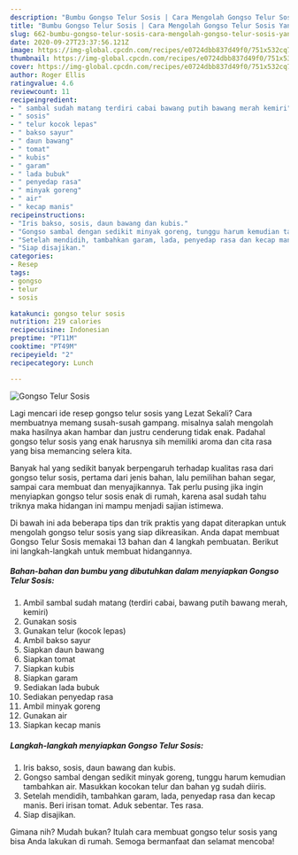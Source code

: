 ```yaml
---
description: "Bumbu Gongso Telur Sosis | Cara Mengolah Gongso Telur Sosis Yang Bisa Manjain Lidah"
title: "Bumbu Gongso Telur Sosis | Cara Mengolah Gongso Telur Sosis Yang Bisa Manjain Lidah"
slug: 662-bumbu-gongso-telur-sosis-cara-mengolah-gongso-telur-sosis-yang-bisa-manjain-lidah
date: 2020-09-27T23:37:56.121Z
image: https://img-global.cpcdn.com/recipes/e0724dbb837d49f0/751x532cq70/gongso-telur-sosis-foto-resep-utama.jpg
thumbnail: https://img-global.cpcdn.com/recipes/e0724dbb837d49f0/751x532cq70/gongso-telur-sosis-foto-resep-utama.jpg
cover: https://img-global.cpcdn.com/recipes/e0724dbb837d49f0/751x532cq70/gongso-telur-sosis-foto-resep-utama.jpg
author: Roger Ellis
ratingvalue: 4.6
reviewcount: 11
recipeingredient:
- " sambal sudah matang terdiri cabai bawang putih bawang merah kemiri"
- " sosis"
- " telur kocok lepas"
- " bakso sayur"
- " daun bawang"
- " tomat"
- " kubis"
- " garam"
- " lada bubuk"
- " penyedap rasa"
- " minyak goreng"
- " air"
- " kecap manis"
recipeinstructions:
- "Iris bakso, sosis, daun bawang dan kubis."
- "Gongso sambal dengan sedikit minyak goreng, tunggu harum kemudian tambahkan air. Masukkan kocokan telur dan bahan yg sudah diiris."
- "Setelah mendidih, tambahkan garam, lada, penyedap rasa dan kecap manis. Beri irisan tomat. Aduk sebentar. Tes rasa."
- "Siap disajikan."
categories:
- Resep
tags:
- gongso
- telur
- sosis

katakunci: gongso telur sosis 
nutrition: 219 calories
recipecuisine: Indonesian
preptime: "PT11M"
cooktime: "PT49M"
recipeyield: "2"
recipecategory: Lunch

---
```



![Gongso Telur Sosis](https://img-global.cpcdn.com/recipes/e0724dbb837d49f0/751x532cq70/gongso-telur-sosis-foto-resep-utama.jpg)

Lagi mencari ide resep gongso telur sosis yang Lezat Sekali? Cara membuatnya memang susah-susah gampang. misalnya salah mengolah maka hasilnya akan hambar dan justru cenderung tidak enak. Padahal gongso telur sosis yang enak harusnya sih memiliki aroma dan cita rasa yang bisa memancing selera kita.

Banyak hal yang sedikit banyak berpengaruh terhadap kualitas rasa dari gongso telur sosis, pertama dari jenis bahan, lalu pemilihan bahan segar, sampai cara membuat dan menyajikannya. Tak perlu pusing jika ingin menyiapkan gongso telur sosis enak di rumah, karena asal sudah tahu triknya maka hidangan ini mampu menjadi sajian istimewa.




Di bawah ini ada beberapa tips dan trik praktis yang dapat diterapkan untuk mengolah gongso telur sosis yang siap dikreasikan. Anda dapat membuat Gongso Telur Sosis memakai 13 bahan dan 4 langkah pembuatan. Berikut ini langkah-langkah untuk membuat hidangannya.

<!--inarticleads1-->

##### Bahan-bahan dan bumbu yang dibutuhkan dalam menyiapkan Gongso Telur Sosis:

1. Ambil  sambal sudah matang (terdiri cabai, bawang putih bawang merah, kemiri)
1. Gunakan  sosis
1. Gunakan  telur (kocok lepas)
1. Ambil  bakso sayur
1. Siapkan  daun bawang
1. Siapkan  tomat
1. Siapkan  kubis
1. Siapkan  garam
1. Sediakan  lada bubuk
1. Sediakan  penyedap rasa
1. Ambil  minyak goreng
1. Gunakan  air
1. Siapkan  kecap manis




<!--inarticleads2-->

##### Langkah-langkah menyiapkan Gongso Telur Sosis:

1. Iris bakso, sosis, daun bawang dan kubis.
1. Gongso sambal dengan sedikit minyak goreng, tunggu harum kemudian tambahkan air. Masukkan kocokan telur dan bahan yg sudah diiris.
1. Setelah mendidih, tambahkan garam, lada, penyedap rasa dan kecap manis. Beri irisan tomat. Aduk sebentar. Tes rasa.
1. Siap disajikan.




Gimana nih? Mudah bukan? Itulah cara membuat gongso telur sosis yang bisa Anda lakukan di rumah. Semoga bermanfaat dan selamat mencoba!
